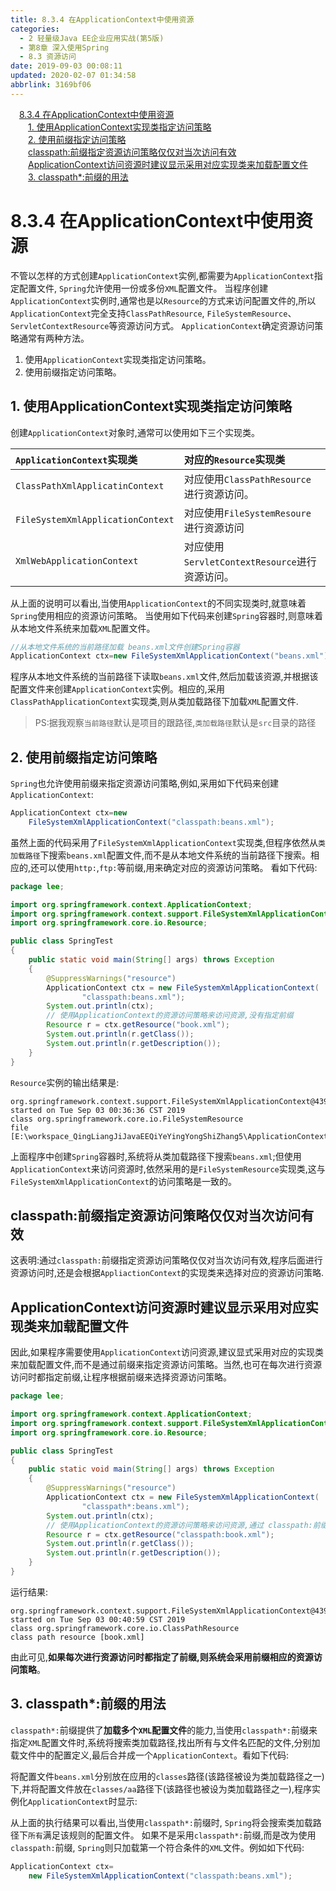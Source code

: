 ```yaml
---
title: 8.3.4 在ApplicationContext中使用资源
categories: 
  - 2 轻量级Java EE企业应用实战(第5版)
  - 第8章 深入使用Spring
  - 8.3 资源访问
date: 2019-09-03 00:08:11
updated: 2020-02-07 01:34:58
abbrlink: 3169bf06
---
```

<div id='my_toc'><a href="/JavaReadingNotes/3169bf06/#8-3-4-在ApplicationContext中使用资源" class="header_1">8.3.4 在ApplicationContext中使用资源</a>&nbsp;<br><a href="/JavaReadingNotes/3169bf06/#1-使用ApplicationContext实现类指定访问策略" class="header_2">1. 使用ApplicationContext实现类指定访问策略</a>&nbsp;<br><a href="/JavaReadingNotes/3169bf06/#2-使用前缀指定访问策略" class="header_2">2. 使用前缀指定访问策略</a>&nbsp;<br><a href="/JavaReadingNotes/3169bf06/#classpath-前缀指定资源访问策略仅仅对当次访问有效" class="header_2">classpath:前缀指定资源访问策略仅仅对当次访问有效</a>&nbsp;<br><a href="/JavaReadingNotes/3169bf06/#ApplicationContext访问资源时建议显示采用对应实现类来加载配置文件" class="header_2">ApplicationContext访问资源时建议显示采用对应实现类来加载配置文件</a>&nbsp;<br><a href="/JavaReadingNotes/3169bf06/#3-classpath*-前缀的用法" class="header_2">3. classpath*:前缀的用法</a>&nbsp;<br></div>
<style>.header_1{margin-left: 1em;}.header_2{margin-left: 2em;}.header_3{margin-left: 3em;}.header_4{margin-left: 4em;}.header_5{margin-left: 5em;}.header_6{margin-left: 6em;}</style>
<!--more-->
<script>if (navigator.platform.search('arm')==-1){document.getElementById('my_toc').style.display = 'none';}var e,p = document.getElementsByTagName('p');while (p.length>0) {e = p[0];e.parentElement.removeChild(e);}</script>

<!--end-->
<!--SSTStart-->
# 8.3.4 在ApplicationContext中使用资源 #
不管以怎样的方式创建`ApplicationContext`实例,都需要为`ApplicationContext`指定配置文件, `Spring`允许使用一份或多份`XML`配置文件。
当程序创建`ApplicationContext`实例时,通常也是以`Resource`的方式来访问配置文件的,所以`ApplicationContext`完全支持`ClassPathResource`, `FileSystemResource`、 `ServletContextResource`等资源访问方式。 `ApplicationContext`确定资源访问策略通常有两种方法。
1. 使用`ApplicationContext`实现类指定访问策略。
2. 使用前缀指定访问策略。

## 1. 使用ApplicationContext实现类指定访问策略 ##
创建`ApplicationContext`对象时,通常可以使用如下三个实现类。

|`ApplicationContext`实现类|对应的`Resource`实现类|
|:---|:---|
|`ClassPathXmlApplicatinContext`|对应使用`ClassPathResource`进行资源访问。|
|`FileSystemXmlApplicationContext`|对应使用`FileSystemResoure`进行资源访问|
|`XmlWebApplicationContext`|对应使用`ServletContextResource`进行资源访问。|
从上面的说明可以看出,当使用`ApplicationContext`的不同实现类时,就意味着`Spring`使用相应的资源访问策略。
当使用如下代码来创建`Spring`容器时,则意味着从本地文件系统来加载`XML`配置文件。
```java
//从本地文件系统的当前路径加载 beans.xml文件创建Spring容器
ApplicationContext ctx=new FileSystemXmlApplicationContext("beans.xml");
```
程序从本地文件系统的当前路径下读取`beans.xml`文件,然后加载该资源,并根据该配置文件来创建`ApplicationContext`实例。相应的,采用`ClassPathApplicationContext`实现类,则从类加载路径下加载`XML`配置文件.
> PS:据我观察`当前路径`默认是项目的跟路径,`类加载路径`默认是`src`目录的路径

## 2. 使用前缀指定访问策略 ##
`Spring`也允许使用前缀来指定资源访问策略,例如,采用如下代码来创建`ApplicationContext`:
```java
ApplicationContext ctx=new
    FileSystemXmlApplicationContext("classpath:beans.xml");
```
虽然上面的代码采用了`FileSystemXmlApplicationContext`实现类,但程序依然从`类加载路径`下搜索`beans.xml`配置文件,而不是从本地文件系统的当前路径下搜索。相应的,还可以使用`http:`,`ftp:`等前缀,用来确定对应的资源访问策略。
看如下代码:
```java
package lee;

import org.springframework.context.ApplicationContext;
import org.springframework.context.support.FileSystemXmlApplicationContext;
import org.springframework.core.io.Resource;

public class SpringTest
{
    public static void main(String[] args) throws Exception
    {
        @SuppressWarnings("resource")
        ApplicationContext ctx = new FileSystemXmlApplicationContext(
                "classpath:beans.xml");
        System.out.println(ctx);
        // 使用ApplicationContext的资源访问策略来访问资源,没有指定前缀
        Resource r = ctx.getResource("book.xml");
        System.out.println(r.getClass());
        System.out.println(r.getDescription());
    }
}
```
`Resource`实例的输出结果是:
```
org.springframework.context.support.FileSystemXmlApplicationContext@439f5b3d, started on Tue Sep 03 00:36:36 CST 2019
class org.springframework.core.io.FileSystemResource
file [E:\workspace_QingLiangJiJavaEEQiYeYingYongShiZhang5\ApplicationContext\book.xml]
```
上面程序中创建`Spring`容器时,系统将从类加载路径下搜索`beans.xml`;但使用`ApplicationContext`来访问资源时,依然采用的是`FileSystemResource`实现类,这与`FileSystemXmlApplicationContext`的访问策略是一致的。
## classpath:前缀指定资源访问策略仅仅对当次访问有效 ##
这表明:通过`classpath:`前缀指定资源访问策略仅仅对当次访问有效,程序后面进行资源访问时,还是会根据`AppliactionContext`的实现类来选择对应的资源访问策略.
## ApplicationContext访问资源时建议显示采用对应实现类来加载配置文件 ##
因此,如果程序需要使用`ApplicationContext`访问资源,建议显式采用对应的实现类来加载配置文件,而不是通过前缀来指定资源访问策略。当然,也可在每次进行资源访问时都指定前缀,让程序根据前缀来选择资源访问策略。
```java
package lee;

import org.springframework.context.ApplicationContext;
import org.springframework.context.support.FileSystemXmlApplicationContext;
import org.springframework.core.io.Resource;

public class SpringTest
{
    public static void main(String[] args) throws Exception
    {
        @SuppressWarnings("resource")
        ApplicationContext ctx = new FileSystemXmlApplicationContext(
                "classpath*:beans.xml");
        System.out.println(ctx);
        // 使用ApplicationContext的资源访问策略来访问资源,通过 classpath:前缀指定策略
        Resource r = ctx.getResource("classpath:book.xml");
        System.out.println(r.getClass());
        System.out.println(r.getDescription());
    }
}
```
运行结果:
```
org.springframework.context.support.FileSystemXmlApplicationContext@439f5b3d, started on Tue Sep 03 00:40:59 CST 2019
class org.springframework.core.io.ClassPathResource
class path resource [book.xml]
```
由此可见,**如果每次进行资源访问时都指定了前缀,则系统会采用前缀相应的资源访问策略**。
## 3. classpath*:前缀的用法 ##
`classpath*:`前缀提供了**加载多个`XML`配置文件**的能力,当使用`classpath*:`前缀来指定`XML`配置文件时,系统将搜索类加载路径,找出所有与文件名匹配的文件,分别加载文件中的配置定义,最后合并成一个`ApplicationContext`。看如下代码:

将配置文件`beans.xml`分别放在应用的`classes`路径(该路径被设为类加载路径之一)下,并将配置文件放在`classes/aa`路径下(该路径也被设为类加载路径之一),程序实例化`ApplicationContext`时显示:


从上面的执行结果可以看出,当使用`classpath*:`前缀时, `Spring`将会搜索类加载路径下`所有`满足该规则的配置文件。
如果不是采用`classpath*:`前缀,而是改为使用`classpath:`前缀, `Spring`则只加载第一个符合条件的`XML`文件。例如如下代码:
```java
ApplicationContext ctx=
    new FileSystemXmlApplicationContext("classpath:beans.xml");
```

<!--SSTStop-->
